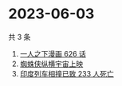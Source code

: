 # 2023-06-03

共 3 条

<!-- BEGIN -->
<!-- 最后更新时间 Sat Jun 03 2023 10:12:59 GMT+0800 (China Standard Time) -->

1. [一人之下漫画 626 话](https://www.zhihu.com/search?q=%E4%B8%80%E4%BA%BA%E4%B9%8B%E4%B8%8B%E6%BC%AB%E7%94%BB%20626%20%E8%AF%9D)
1. [蜘蛛侠纵横宇宙上映](https://www.zhihu.com/search?q=%E8%9C%98%E8%9B%9B%E4%BE%A0%E7%BA%B5%E6%A8%AA%E5%AE%87%E5%AE%99%E4%B8%8A%E6%98%A0)
1. [印度列车相撞已致 233 人死亡](https://www.zhihu.com/search?q=%E5%8D%B0%E5%BA%A6%E5%88%97%E8%BD%A6%E7%9B%B8%E6%92%9E%E5%B7%B2%E8%87%B4%20233%20%E4%BA%BA%E6%AD%BB%E4%BA%A1)

<!-- END -->
